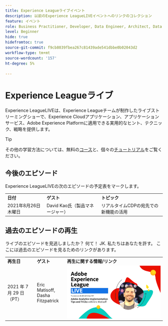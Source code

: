 ```yaml
---
title: Experience Leagueライブイベント
description: 以前のExperience LeagueLIVEイベントへのリンクのコレクション
feature: イベント
role: Business Practitioner, Developer, Data Engineer, Architect, Data Architect, Administrator, Leader
level: Beginner
hide: true
hidefromtoc: true
source-git-commit: f9cb8039fbea267c81439ade541dbbe0b02043d2
workflow-type: tm+mt
source-wordcount: '157'
ht-degree: 5%

---
```



# Experience Leagueライブ

Experience LeagueLIVEは、Experience Leagueチームが制作したライブストリーミングショーで、Experience Cloudアプリケーション、アプリケーションサービス、Adobe Experience Platformに適用できる実用的なヒント、テクニック、戦略を提供します。

>[!TIP]
>
>その他の学習方法については、無料の[コース](https://experienceleague.adobe.com/#dashboard/learning)と、個々の[チュートリアル](https://experienceleague.adobe.com/docs/home-tutorials.html)をご覧ください。

## 今後のエピソード

Experience LeagueLIVEの次のエピソードの予定表をマークします。

<table>
<tr>
  <td>
    <strong>日付</strong>
  </td>
  <td>
    <strong>ゲスト</strong>
  </td>
  <td>
    <strong>トピック</strong>
  </td>
</tr>
<tr>
  <td>
    2021年8月26日木曜日
  </td>
  <td>
    David Kao氏（製品マネージャー）
  </td>
  <td>
    リアルタイムCDPの宛先での新機能の活用
  </td>
</tr>
</table>

## 過去のエピソードの再生

ライブのエピソードを見逃しましたか？ 何て！ JK. 私たちはあなたを許す。 ここには過去のエピソードを見るためのリンクがあります。

<table>
<tr>
  <td>
    <strong>再生日</strong>
  </td>
  <td>
    <strong>ゲスト</strong>
  </td>
  <td>
    <strong>再生に関する情報/リンク</strong>
  </td>
</tr>
<tr>
  <td>
    2021 年 7 月 29 日（PT）
  </td>
  <td>
    Eric Matisoff,<br/>Dasha Fitzpatrick
  </td>
  <td>
    <a href="https://www.youtube.com/watch?v=lxOvLCzEGBI">
      <img alt="Experience Leagueライブ" src="assets/AELLIVE_AA.png" />
    </a>

</td>
</tr>
</table>